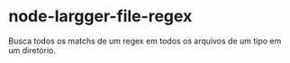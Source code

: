 # node-largger-file-regex
Busca todos os matchs de um regex em todos os arquivos de um tipo em um diretório.
